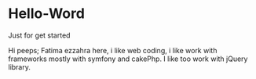 # Hello-Word
Just for get started

Hi peeps;
Fatima ezzahra here, i like web coding, i like work with frameworks mostly with symfony and cakePhp.
I like too work with jQuery library.
